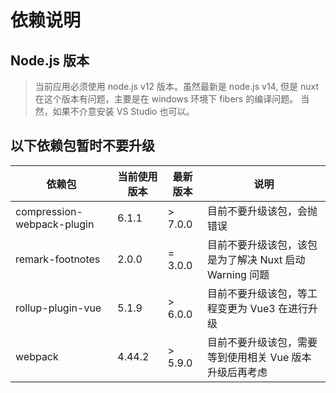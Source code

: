 # 依赖说明

## Node.js 版本

> 当前应用必须使用 node.js v12 版本。虽然最新是 node.js v14, 但是 nuxt 在这个版本有问题，主要是在 windows 环境下 fibers 的编译问题。
> 当然，如果不介意安装 VS Studio 也可以。

## 以下依赖包暂时不要升级

| 依赖包                     | 当前使用版本 | 最新版本 | 说明                                                    |
| -------------------------- | ------------ | -------- | ------------------------------------------------------- |
| compression-webpack-plugin | 6.1.1        | > 7.0.0  | 目前不要升级该包，会抛错误                              |
| remark-footnotes           | 2.0.0        | = 3.0.0  | 目前不要升级该包，该包是为了解决 Nuxt 启动 Warning 问题 |
| rollup-plugin-vue          | 5.1.9        | > 6.0.0  | 目前不要升级该包，等工程变更为 Vue3 在进行升级          |
| webpack                    | 4.44.2       | > 5.9.0  | 目前不要升级该包，需要等到使用相关 Vue 版本升级后再考虑 |
